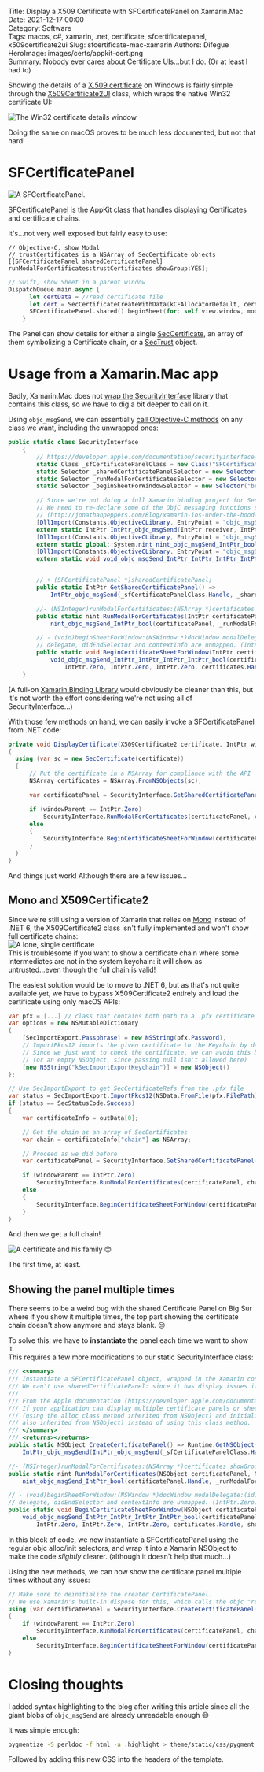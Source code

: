 Title: Display a X509 Certificate with SFCertificatePanel on Xamarin.Mac
Date: 2021-12-17 00:00  
Category: Software  
Tags: macos, c#, xamarin, .net, certificate, sfcertificatepanel, x509certificate2ui
Slug: sfcertificate-mac-xamarin
Authors: Difegue  
HeroImage: images/certs/appkit-cert.png  
Summary: Nobody ever cares about Certificate UIs...but I do. (Or at least I had to)

Showing the details of a [X.509 certificate](https://en.wikipedia.org/wiki/X.509) on Windows is fairly simple through the [X509Certificate2UI](https://docs.microsoft.com/en-us/dotnet/api/system.security.cryptography.x509certificates.x509certificate2ui?view=dotnet-plat-ext-6.0) class, which wraps the native Win32 certificate UI:  

![The Win32 certificate details window]({static}/images/certs/win32-cert.png)

Doing the same on macOS proves to be much less documented, but not that hard!  

# SFCertificatePanel

![A SFCertificatePanel.]({static}/images/certs/appkit-cert.png)

[SFCertificatePanel](https://developer.apple.com/documentation/securityinterface/sfcertificatepanel?language=objc) is the AppKit class that handles displaying Certificates and certificate chains.  

It's...not very well exposed but fairly easy to use:  

~~~objc
// Objective-C, show Modal
// trustCertificates is a NSArray of SecCertificate objects
[[SFCertificatePanel sharedCertificatePanel] runModalForCertificates:trustCertificates showGroup:YES];
~~~
~~~swift
// Swift, show Sheet in a parent window
DispatchQueue.main.async {
      let certData = //read certificate file
      let cert = SecCertificateCreateWithData(kCFAllocatorDefault, certData! as CFData)
      SFCertificatePanel.shared().beginSheet(for: self.view.window, modalDelegate: nil, didEnd: nil, contextInfo: nil, certificates: [cert!], showGroup: false)
    }
~~~

The Panel can show details for either a single [SecCertificate](https://developer.apple.com/documentation/security/seccertificateref?language=objc), an array of them symbolizing a Certificate chain, or a [SecTrust](https://developer.apple.com/documentation/security/sectrustref?language=objc) object.

# Usage from a Xamarin.Mac app

Sadly, Xamarin.Mac does not [wrap the SecurityInterface](https://github.com/xamarin/xamarin-macios/issues/4177) library that contains this class, so we have to dig a bit deeper to call on it.  

Using `objc_msgSend`, we can essentially [call Objective-C methods](http://jonathanpeppers.com/Blog/xamarin-ios-under-the-hood-calling-objective-c-from-csharp) on any class we want, including the unwrapped ones:  

~~~csharp
public static class SecurityInterface
    {
        // https://developer.apple.com/documentation/securityinterface/sfcertificatepanel
        static Class _sfCertificatePanelClass = new Class("SFCertificatePanel");
        static Selector _sharedCertificatePanelSelector = new Selector("sharedCertificatePanel");
        static Selector _runModalForCertificatesSelector = new Selector("runModalForCertificates:showGroup:");
        static Selector _beginSheetForWindowSelector = new Selector("beginSheetForWindow:modalDelegate:didEndSelector:contextInfo:certificates:showGroup:");

        // Since we're not doing a full Xamarin binding project for SecurityInterface.framework,
        // We need to re-declare some of the ObjC messaging functions since they're normally hidden from us.
        // (http://jonathanpeppers.com/Blog/xamarin-ios-under-the-hood-calling-objective-c-from-csharp)
        [DllImport(Constants.ObjectiveCLibrary, EntryPoint = "objc_msgSend")]
        extern static IntPtr IntPtr_objc_msgSend(IntPtr receiver, IntPtr selector);
        [DllImport(Constants.ObjectiveCLibrary, EntryPoint = "objc_msgSend")]
        extern static global::System.nint nint_objc_msgSend_IntPtr_bool(IntPtr receiver, IntPtr selector, IntPtr arg1, bool arg2);
        [DllImport(Constants.ObjectiveCLibrary, EntryPoint = "objc_msgSend")]
        extern static void void_objc_msgSend_IntPtr_IntPtr_IntPtr_IntPtr_bool(IntPtr receiver, IntPtr selector, IntPtr arg1, IntPtr arg2, IntPtr arg3, IntPtr arg4, IntPtr arg5, bool arg6);


        // + (SFCertificatePanel *)sharedCertificatePanel;
        public static IntPtr GetSharedCertificatePanel() =>
            IntPtr_objc_msgSend(_sfCertificatePanelClass.Handle, _sharedCertificatePanelSelector.Handle);

        //- (NSInteger)runModalForCertificates:(NSArray *)certificates showGroup:(BOOL)showGroup;
        public static nint RunModalForCertificates(IntPtr certificatePanel, NSArray certificates, bool showGroup) =>
            nint_objc_msgSend_IntPtr_bool(certificatePanel, _runModalForCertificatesSelector.Handle, certificates.Handle, showGroup);

        // - (void)beginSheetForWindow:(NSWindow *)docWindow modalDelegate:(id)delegate didEndSelector:(SEL)didEndSelector contextInfo:(void *)contextInfo certificates:(NSArray *)certificates showGroup:(BOOL)showGroup;
        // delegate, didEndSelector and contextInfo are unmapped. (IntPtr.Zero)
        public static void BeginCertificateSheetForWindow(IntPtr certificatePanel, IntPtr windowHandle, NSArray certificates, bool showGroup) =>
            void_objc_msgSend_IntPtr_IntPtr_IntPtr_IntPtr_bool(certificatePanel, _beginSheetForWindowSelector.Handle, windowHandle,
                IntPtr.Zero, IntPtr.Zero, IntPtr.Zero, certificates.Handle, showGroup);
    }
~~~  
(A full-on [Xamarin Binding Library](https://docs.microsoft.com/en-us/xamarin/cross-platform/macios/binding/?context=xamarin/mac) would obviously be cleaner than this, but it's not worth the effort considering we're not using all of SecurityInterface...)  

With those few methods on hand, we can easily invoke a SFCertificatePanel from .NET code:  

~~~csharp
private void DisplayCertificate(X509Certificate2 certificate, IntPtr windowParent)
{
  using (var sc = new SecCertificate(certificate))
  {
      // Put the certificate in a NSArray for compliance with the API
      NSArray certificates = NSArray.FromNSObjects(sc);

      var certificatePanel = SecurityInterface.GetSharedCertificatePanel();

      if (windowParent == IntPtr.Zero)
          SecurityInterface.RunModalForCertificates(certificatePanel, certificates, true);
      else
      {
          SecurityInterface.BeginCertificateSheetForWindow(certificatePanel, windowParent, certificates, true);
      }
  }
}
~~~  

And things just work! Although there are a few issues...  

## Mono and X509Certificate2 

Since we're still using a version of Xamarin that relies on [Mono](https://github.com/mono/mono/blob/main/mcs/class/System/System.Security.Cryptography.X509Certificates/X509Certificate2.cs) instead of .NET 6, the X509Certificate2 class isn't fully implemented and won't show full certificate chains:  
![A lone, single certificate]({static}/images/certs/no-chain.png)  
This is troublesome if you want to show a certificate chain where some intermediates are not in the system keychain: it will show as untrusted...even though the full chain is valid!  

The easiest solution would be to move to .NET 6, but as that's not quite available yet, we have to bypass X509Certificate2 entirely and load the certificate using only macOS APIs:  

~~~csharp
var pfx = [...] // class that contains both path to a .pfx certificate file and its password 
var options = new NSMutableDictionary
{
    [SecImportExport.Passphrase] = new NSString(pfx.Password),
    // ImportPkcs12 imports the given certificate to the Keychain by default.
    // Since we just want to check the certificate, we can avoid this behavior by setting ImportExportKeychain to nil.
    // (or an empty NSObject, since passing null isn't allowed here)
    [new NSString("kSecImportExportKeychain")] = new NSObject()
};

// Use SecImportExport to get SecCertificateRefs from the .pfx file
var status = SecImportExport.ImportPkcs12(NSData.FromFile(pfx.FilePath), options, out var outData);
if (status == SecStatusCode.Success)
{
    var certificateInfo = outData[0];

    // Get the chain as an array of SecCertificates
    var chain = certificateInfo["chain"] as NSArray;

    // Proceed as we did before
    var certificatePanel = SecurityInterface.GetSharedCertificatePanel();

    if (windowParent == IntPtr.Zero)
        SecurityInterface.RunModalForCertificates(certificatePanel, chain, true);
    else
    {
        SecurityInterface.BeginCertificateSheetForWindow(certificatePanel, windowParent, chain, true);
    }
}

~~~  

And then we get a full chain!  

![A certificate and his family 😊]({static}/images/certs/yes-chain.png)  

The first time, at least.

## Showing the panel multiple times

There seems to be a weird bug with the shared Certificate Panel on Big Sur where if you show it multiple times, the top part showing the certificate chain doesn't show anymore and stays blank. 😔   

To solve this, we have to **instantiate** the panel each time we want to show it.  
This requires a few more modifications to our static SecurityInterface class:  

~~~csharp
/// <summary>
/// Instantiate a SFCertificatePanel object, wrapped in the Xamarin container.
/// We can't use sharedCertificatePanel: since it has display issues if we show a certificate chain multiple times.
/// 
/// From the Apple documentation (https://developer.apple.com/documentation/securityinterface/sfcertificatepanel/1543245-shared): 
/// If your application can display multiple certificate panels or sheets at once, you must allocate separate object instances
/// (using the alloc class method inherited from NSObject) and initialize them (using the init() instance method,
/// also inherited from NSObject) instead of using this class method.
/// </summary>
/// <returns></returns>
public static NSObject CreateCertificatePanel() => Runtime.GetNSObject(
    IntPtr_objc_msgSend(IntPtr_objc_msgSend(_sfCertificatePanelClass.Handle, Selector.GetHandle("alloc")), Selector.GetHandle("init")));

//- (NSInteger)runModalForCertificates:(NSArray *)certificates showGroup:(BOOL)showGroup;
public static nint RunModalForCertificates(NSObject certificatePanel, NSArray certificates, bool showGroup) =>
    nint_objc_msgSend_IntPtr_bool(certificatePanel.Handle, _runModalForCertificatesSelector.Handle, certificates.Handle, showGroup);

// - (void)beginSheetForWindow:(NSWindow *)docWindow modalDelegate:(id)delegate didEndSelector:(SEL)didEndSelector contextInfo:(void *)contextInfo certificates:(NSArray *)certificates showGroup:(BOOL)showGroup;
// delegate, didEndSelector and contextInfo are unmapped. (IntPtr.Zero)
public static void BeginCertificateSheetForWindow(NSObject certificatePanel, IntPtr windowHandle, NSArray certificates, bool showGroup) =>
    void_objc_msgSend_IntPtr_IntPtr_IntPtr_IntPtr_bool(certificatePanel.Handle, _beginSheetForWindowSelector.Handle, windowHandle,
        IntPtr.Zero, IntPtr.Zero, IntPtr.Zero, certificates.Handle, showGroup);
~~~  
In this block of code, we now instantiate a SFCertificatePanel using the regular objc alloc/init selectors, and wrap it into a Xamarin NSObject to make the code _slightly_ clearer. (although it doesn't help that much...)  

Using the new methods, we can now show the certificate panel multiple times without any issues:  

~~~csharp
// Make sure to deinitialize the created CertificatePanel.
// We use xamarin's built-in dispose for this, which calls the objc "release" selector on its own.
using (var certificatePanel = SecurityInterface.CreateCertificatePanel())
{
    if (windowParent == IntPtr.Zero)
        SecurityInterface.RunModalForCertificates(certificatePanel, chain, true);
    else
        SecurityInterface.BeginCertificateSheetForWindow(certificatePanel, windowParent, chain, true);
}
~~~  

# Closing thoughts  

I added syntax highlighting to the blog after writing this article since all the giant blobs of `objc_msgSend` are already unreadable enough 😅  

It was simple enough:  
~~~bash
pygmentize -S perldoc -f html -a .highlight > theme/static/css/pygment.css
~~~   

Followed by adding this new CSS into the headers of the template.  
